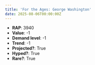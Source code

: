 ```yaml
---
title: 'For the Ages: George Washington'
date: 2025-08-06T00:00:00Z
---
```

- **RAP**: 3940
- **Value**: -1
- **Demand level**: -1
- **Trend**: -1
- **Projected?**: True
- **Hyped?**: True
- **Rare?**: True
